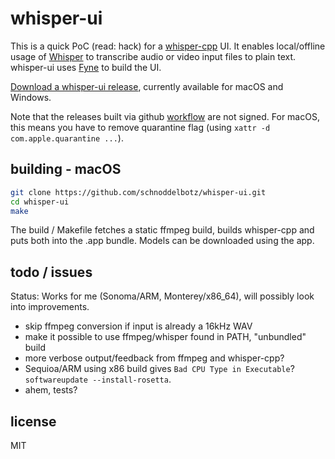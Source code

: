 # whisper-ui

This is a quick PoC (read: hack) for a [whisper-cpp](https://github.com/ggerganov/whisper.cpp) UI.
It enables local/offline usage of [Whisper](https://openai.com/index/whisper/) to transcribe audio
or video input files to plain text. whisper-ui uses [Fyne](https://fyne.io/) to build the UI.

[Download a whisper-ui release](https://github.com/schnoddelbotz/whisper-ui/releases),
currently available for macOS and Windows. 

Note that the releases built via github [workflow](.github/workflows/release.yaml) are not signed.
For macOS, this means you have to remove quarantine flag (using `xattr -d com.apple.quarantine ...`).

## building - macOS

```bash
git clone https://github.com/schnoddelbotz/whisper-ui.git
cd whisper-ui
make
```

The build / Makefile fetches a static ffmpeg build, builds whisper-cpp and puts both into
the .app bundle. Models can be downloaded using the app.

## todo / issues

Status: Works for me (Sonoma/ARM, Monterey/x86_64), will possibly look into improvements.

- skip ffmpeg conversion if input is already a 16kHz WAV
- make it possible to use ffmpeg/whisper found in PATH, "unbundled" build
- more verbose output/feedback from ffmpeg and whisper-cpp?
- Sequioa/ARM using x86 build gives `Bad CPU Type in Executable`? `softwareupdate --install-rosetta`.
- ahem, tests?

## license

MIT
